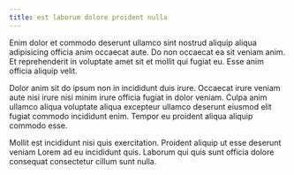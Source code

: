 ```yaml
---
title: est laborum dolore proident nulla
---
```


Enim dolor et commodo deserunt ullamco sint nostrud aliquip aliqua adipisicing officia anim occaecat aute. Do non occaecat ea sit veniam anim. Et reprehenderit in voluptate amet sit et mollit qui fugiat eu. Esse anim officia aliquip velit.

Dolor anim sit do ipsum non in incididunt duis irure. Occaecat irure veniam aute nisi irure nisi minim irure officia fugiat in dolor veniam. Culpa anim ullamco aliqua voluptate aliqua excepteur ullamco deserunt eiusmod elit fugiat commodo incididunt enim. Tempor eu proident aliqua aliquip commodo esse.

Mollit est incididunt nisi quis exercitation. Proident aliquip ut esse deserunt veniam Lorem ad eu incididunt quis. Laborum qui quis sunt officia dolore consequat consectetur cillum sunt nulla.